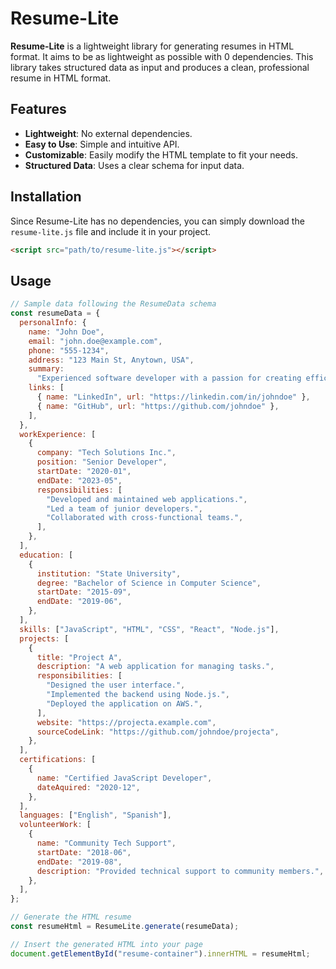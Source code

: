 # Resume-Lite

**Resume-Lite** is a lightweight library for generating resumes in HTML format. It aims to be as lightweight as possible with 0 dependencies. This library takes structured data as input and produces a clean, professional resume in HTML format.

## Features

- **Lightweight**: No external dependencies.
- **Easy to Use**: Simple and intuitive API.
- **Customizable**: Easily modify the HTML template to fit your needs.
- **Structured Data**: Uses a clear schema for input data.

## Installation

Since Resume-Lite has no dependencies, you can simply download the `resume-lite.js` file and include it in your project.

```html
<script src="path/to/resume-lite.js"></script>
```

## Usage

```javascript
// Sample data following the ResumeData schema
const resumeData = {
  personalInfo: {
    name: "John Doe",
    email: "john.doe@example.com",
    phone: "555-1234",
    address: "123 Main St, Anytown, USA",
    summary:
      "Experienced software developer with a passion for creating efficient and scalable applications.",
    links: [
      { name: "LinkedIn", url: "https://linkedin.com/in/johndoe" },
      { name: "GitHub", url: "https://github.com/johndoe" },
    ],
  },
  workExperience: [
    {
      company: "Tech Solutions Inc.",
      position: "Senior Developer",
      startDate: "2020-01",
      endDate: "2023-05",
      responsibilities: [
        "Developed and maintained web applications.",
        "Led a team of junior developers.",
        "Collaborated with cross-functional teams.",
      ],
    },
  ],
  education: [
    {
      institution: "State University",
      degree: "Bachelor of Science in Computer Science",
      startDate: "2015-09",
      endDate: "2019-06",
    },
  ],
  skills: ["JavaScript", "HTML", "CSS", "React", "Node.js"],
  projects: [
    {
      title: "Project A",
      description: "A web application for managing tasks.",
      responsibilities: [
        "Designed the user interface.",
        "Implemented the backend using Node.js.",
        "Deployed the application on AWS.",
      ],
      website: "https://projecta.example.com",
      sourceCodeLink: "https://github.com/johndoe/projecta",
    },
  ],
  certifications: [
    {
      name: "Certified JavaScript Developer",
      dateAquired: "2020-12",
    },
  ],
  languages: ["English", "Spanish"],
  volunteerWork: [
    {
      name: "Community Tech Support",
      startDate: "2018-06",
      endDate: "2019-08",
      description: "Provided technical support to community members.",
    },
  ],
};

// Generate the HTML resume
const resumeHtml = ResumeLite.generate(resumeData);

// Insert the generated HTML into your page
document.getElementById("resume-container").innerHTML = resumeHtml;
```
